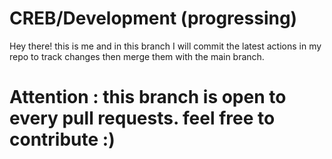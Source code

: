 # CREB/Development (progressing)

Hey there! this is me and in this branch I will commit the latest actions in my repo to track changes then merge them with the main branch.

# Attention : this branch is open to every pull requests. feel free to contribute :)
